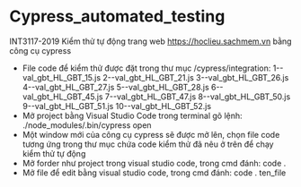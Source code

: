 # Cypress_automated_testing
INT3117-2019
Kiểm thử tự động trang web https://hoclieu.sachmem.vn bằng công cụ cypress
- File code để kiểm thử được đặt trong thư mục /cypress/integration: 
1--val_gbt_HL_GBT_15.js
2--val_gbt_HL_GBT_21.js
3--val_gbt_HL_GBT_26.js
4--val_gbt_HL_GBT_27.js
5--val_gbt_HL_GBT_28.js
6--val_gbt_HL_GBT_45.js
7--val_gbt_HL_GBT_47.js
8--val_gbt_HL_GBT_50.js
9--val_gbt_HL_GBT_51.js
10--val_gbt_HL_GBT_52.js
- Mở project bằng Visual Studio Code trong terminal gõ lệnh: ./node_modules/.bin/cypress open
- Một window mới của công cụ cypress sẽ được mở lên, chọn file code tương ứng trong thư mục chứa code kiểm thử đã nêu ở trên để chạy kiểm thử tự động
- Mở forder như project trong visual studio code, trong cmd đánh: code .
- Mở file để edit bằng visual studio code, trong cmd đánh: code . ten_file
